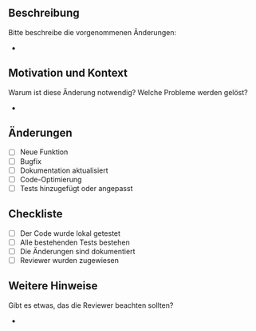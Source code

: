 ## Beschreibung

Bitte beschreibe die vorgenommenen Änderungen:

-

## Motivation und Kontext

Warum ist diese Änderung notwendig? Welche Probleme werden gelöst?

-

## Änderungen

- [ ] Neue Funktion
- [ ] Bugfix
- [ ] Dokumentation aktualisiert
- [ ] Code-Optimierung
- [ ] Tests hinzugefügt oder angepasst

## Checkliste

- [ ] Der Code wurde lokal getestet
- [ ] Alle bestehenden Tests bestehen
- [ ] Die Änderungen sind dokumentiert
- [ ] Reviewer wurden zugewiesen

## Weitere Hinweise

Gibt es etwas, das die Reviewer beachten sollten?

-
